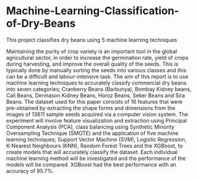 # Machine-Learning-Classification-of-Dry-Beans
This project classifies dry beans using 5 machine learning techniques


Maintaining the purity of crop variety is an important tool in the global agricultural sector, in order to increase the germination rate, yield of crops during harvesting, and improve the overall quality of the seeds. This is typically done by manually sorting the seeds into various classes and this can be a difficult and labour-intensive task. The aim of this report is to use machine learning techniques to accurately classify commercial dry beans into seven categories; Cranberry Beans (Barbunya), Bombay Kidney beans, Cali Beans, Dermason Kidney Beans, Horoz Beans, Seker Beans and Sira Beans. The dataset used for this paper consists of 16 features that were pre-obtained by extracting the shape forms and dimensions from the images of 13611 sample seeds acquired via a computer vision system. The experiment will involve feature visualization and extraction using Principal Component Analysis (PCA), class balancing using Synthetic Minority Oversampling Technique (SMOTE) and the application of five machine learning techniques; Support Vector Machine (SVM), Logistic Regression, K-Nearest Neighbours (KNN), Random Forest Trees and the XGBoost, to create models that will accurately classify the dataset. Each individual machine learning method will be investigated and the performance of the models will be compared. XGBoost had the best performance with an accuracy of 95.7%.
